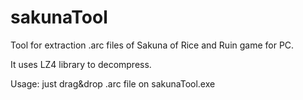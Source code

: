 # sakunaTool
Tool for extraction .arc files of Sakuna of Rice and Ruin game for PC.

It uses LZ4 library to decompress.

Usage: just drag&drop .arc file on sakunaTool.exe
